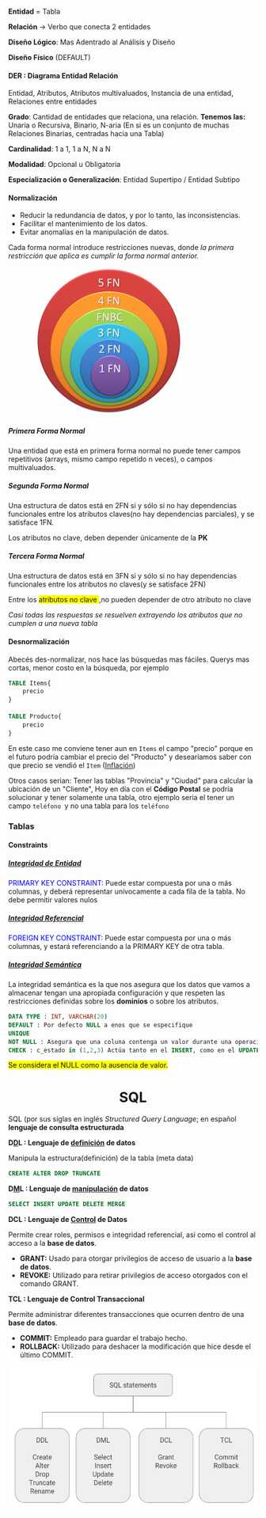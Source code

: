 **Entidad** = Tabla

**Relación** → Verbo que conecta 2 entidades

**Diseño Lógico**: Mas Adentrado al Análisis y Diseño

**Diseño Físico** (DEFAULT)



#### DER : Diagrama Entidad Relación

Entidad, Atributos, Atributos multivaluados, Instancia de una entidad, Relaciones entre entidades



**Grado**: Cantidad de entidades que relaciona, una relación. **Tenemos las:** Unaria o Recursiva, Binario, N-aria (En si es un conjunto de muchas Relaciones Binarias, centradas hacia una Tabla)

**Cardinalidad**: 1 a 1, 1 a N, N a N

**Modalidad**: Opcional u Obligatoria

**Especialización o Generalización**: Entidad Supertipo / Entidad Subtipo



#### Normalización 

- Reducir la redundancia de datos, y por lo tanto, las inconsistencias.
- Facilitar el mantenimiento de los datos.
- Evitar anomalías en la manipulación de datos.

Cada forma normal introduce restricciones nuevas, donde *la primera restricción que aplica es cumplir la forma normal anterior.*



![FN](FN.png)

##### Primera Forma Normal

Una entidad que está en primera forma normal no puede tener campos repetitivos (arrays, mismo campo repetido n veces), o campos multivaluados.

##### Segunda Forma Normal

Una estructura de datos está en 2FN si y sólo si no hay dependencias funcionales entre los atributos claves(no hay dependencias parciales), y se satisface 1FN.

Los atributos no clave, deben depender únicamente de la **PK**

##### Tercera Forma Normal

Una estructura de datos está en 3FN si y sólo si no hay dependencias funcionales entre los atributos no claves(y se satisface 2FN)

Entre los <span style=" background:yellow;">atributos no clave </span>,no pueden depender de otro atributo no clave

*Casi todas las respuestas se resuelven extrayendo los atributos que no cumplen a una nueva tabla*



#### Desnormalización

Abecés des-normalizar, nos hace las búsquedas mas fáciles. Querys mas cortas, menor costo en la búsqueda, por ejemplo

````sql
TABLE Items{
	precio
}

TABLE Producto{
	precio
}
````

En este caso me conviene tener aun en `Items` el campo "precio" porque en el futuro podría cambiar el precio del "Producto" y desearíamos saber con que precio se vendió el `Item` (<u>Inflación</u>) 

Otros casos serian: Tener las tablas "Provincia" y "Ciudad" para calcular la ubicación de un "Cliente", Hoy en día con el **Código Postal** se podría solucionar y tener solamente una tabla, otro ejemplo seria el tener un campo `teléfono `y no una tabla para los `teléfono `



### Tablas

#### Constraints

##### <u>Integridad de Entidad</u>

<span style='color:blue'>PRIMARY KEY CONSTRAINT:</span> Puede estar compuesta por una o más columnas, y deberá representar unívocamente a cada fila de la tabla. No debe permitir valores nulos 

##### <u>Integridad Referencial</u>

<span style='color:blue'>FOREIGN KEY CONSTRAINT:</span> Puede estar compuesta por una o más columnas, y estará referenciando a la PRIMARY KEY de otra tabla.

##### <u>Integridad Semántica</u>

La integridad semántica es la que nos asegura que los datos que vamos a almacenar tengan una apropiada configuración y que respeten las restricciones definidas sobre los **dominios** o sobre los atributos.

````sql
DATA TYPE : INT, VARCHAR(20)
DEFAULT : Por defecto NULL a enos que se especifique
UNIQUE
NOT NULL : Asegura que una coluna contenga un valor durante una operación de INSERT o UPDATE
CHECK : c_estado in (1,2,3) Actúa tanto en el INSERT, como en el UPDATE.
````

<span style=" background:yellow;">Se considera el NULL como la ausencia de valor.</span>



<center><h1>SQL</h1></center>



SQL (por sus siglas en inglés *Structured Query Language*; en español **lenguaje de consulta estructurada**

**D<u>D</u>L : Lenguaje de <u>definición</u> de datos**

Manipula la estructura(definición) de la tabla (meta data)

````sql
CREATE ALTER DROP TRUNCATE
````

**D<u>M</u>L : Lenguaje de <u>manipulación</u> de datos**

````sql
SELECT INSERT UPDATE DELETE MERGE
````

**DCL : Lenguaje de <u>Control</u> de Datos**

Permite crear roles, permisos e integridad referencial, así como el control al acceso a la **base de datos**.

- **GRANT:** Usado para otorgar privilegios de acceso de usuario a la **base de datos**.
- **REVOKE:** Utilizado para retirar privilegios de acceso otorgados con el comando GRANT.

**TCL : Lenguaje de Control Transaccional**

Permite administrar diferentes transacciones que ocurren dentro de una **base de datos**.

- **COMMIT:** Empleado para guardar el trabajo hecho.
- **ROLLBACK:** Utilizado para deshacer la modificación que hice desde el último COMMIT.

![statament](statament.png)

